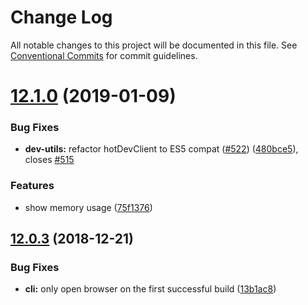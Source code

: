 # Change Log

All notable changes to this project will be documented in this file.
See [Conventional Commits](https://conventionalcommits.org) for commit guidelines.

# [12.1.0](https://github.com/egoist/poi/compare/@poi/dev-utils@12.0.3...@poi/dev-utils@12.1.0) (2019-01-09)

### Bug Fixes

- **dev-utils:** refactor hotDevClient to ES5 compat ([#522](https://github.com/egoist/poi/issues/522)) ([480bce5](https://github.com/egoist/poi/commit/480bce5)), closes [#515](https://github.com/egoist/poi/issues/515)

### Features

- show memory usage ([75f1376](https://github.com/egoist/poi/commit/75f1376))

## [12.0.3](https://github.com/egoist/poi/compare/@poi/dev-utils@12.0.2...@poi/dev-utils@12.0.3) (2018-12-21)

### Bug Fixes

- **cli:** only open browser on the first successful build ([13b1ac8](https://github.com/egoist/poi/commit/13b1ac8))
